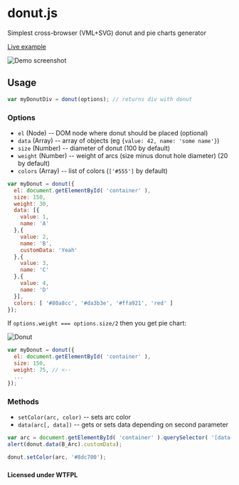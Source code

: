 donut.js
========

Simplest cross-browser (VML+SVG) donut and pie charts generator

[Live example](http://jsbin.com/fuxesa/3)

![Demo screenshot](http://i.imgur.com/aTPdXPh.png)

## Usage
```js
var myDonutDiv = donut(options); // returns div with donut
```
### Options
- ``el`` (Node) -- DOM node where donut should be placed (optional)
- ``data`` (Array) -- array of objects (eg ``{value: 42, name: 'some name'}``)
- ``size`` (Number) -- diameter of donut (100 by default)
- ``weight`` (Number) -- weight of arcs (size minus donut hole diameter) (20 by default)
- ``colors`` (Array) -- list of colors (``['#555']`` by default)

```js
var myDonut = donut({
  el: document.getElementById( 'container' ),
  size: 150,
  weight: 30,
  data: [{
    value: 1,
    name: 'A'
  },{
    value: 2,
    name: 'B',
    customData: 'Yeah'
  },{
    value: 3,
    name: 'C'
  },{
    value: 4,
    name: 'D'
  }],
  colors: [ '#80a8cc', '#da3b3e', '#ffa921', 'red' ]
});
```

If ``options.weight === options.size/2`` then you get pie chart:

![Donut](http://i.imgur.com/SzBRLVS.png)

```js
var myDonut = donut({
  el: document.getElementById( 'container' ),
  size: 150,
  weight: 75, // <--
  ...
});
```

### Methods
- ``setColor(arc, color)`` -- sets arc color
- ``data(arc[, data])`` -- gets or sets data depending on second parameter

```js
var arc = document.getElementById( 'container' ).querySelector( '[data-name="B"]' );
alert(donut.data(B_Arc).customData);

donut.setColor(arc, '#8dc700');
```

### 

**Licensed under WTFPL**

